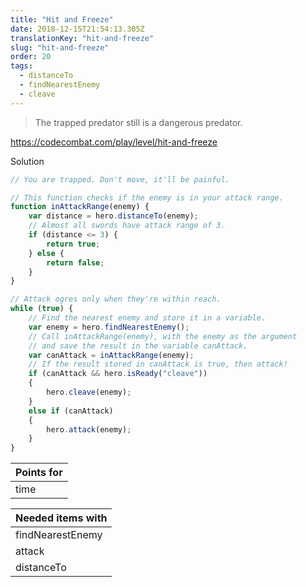 ```yaml
---
title: "Hit and Freeze"
date: 2018-12-15T21:54:13.305Z
translationKey: "hit-and-freeze"
slug: "hit-and-freeze"
order: 20
tags:
  - distanceTo
  - findNearestEnemy
  - cleave
---
```


> The trapped predator still is a dangerous predator.

https://codecombat.com/play/level/hit-and-freeze

Solution

```javascript
// You are trapped. Don't move, it'll be painful.

// This function checks if the enemy is in your attack range.
function inAttackRange(enemy) {
    var distance = hero.distanceTo(enemy);
    // Almost all swords have attack range of 3.
    if (distance <= 3) {
        return true;
    } else {
        return false;
    }
}

// Attack ogres only when they're within reach.
while (true) {
    // Find the nearest enemy and store it in a variable.
    var enemy = hero.findNearestEnemy();    
    // Call inAttackRange(enemy), with the enemy as the argument
    // and save the result in the variable canAttack.
    var canAttack = inAttackRange(enemy);
    // If the result stored in canAttack is true, then attack!
    if (canAttack && hero.isReady("cleave"))
    {
        hero.cleave(enemy);
    }
    else if (canAttack)
    {
        hero.attack(enemy);
    }    
}

```

Points for |
--- |
time |

Needed items with |
--- |
findNearestEnemy |
attack |
distanceTo |



